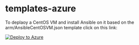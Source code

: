 # templates-azure

To deplaoy a CentOS VM and install Ansible on it based on the arm/AnsibleCentOSVM.json template click on this link:


[![Deploy to Azure](https://aka.ms/deploytoazurebutton)](https://portal.azure.com/#create/Microsoft.Template/uri/https%3A%2F%2Fraw.githubusercontent.com%2FBetter-Computing-Consulting%2Ftemplates-azure%2Fmaster%2Farm%2FAnsibleCentOSVM.json)
